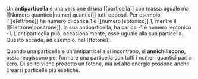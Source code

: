 Un'**antiparticella** è una versione di una [[particella]] con massa uguale ma [[Numero quantico|numeri quantici]] tutti opposti. Per esempio, l'[[elettrone]] ha numero di carica 1 e [[numero leptonico]] 1, mentre il [[Elettrone|positrone]], la sua antiparticella, ha carica -1 e numero leptonico -1. L'antiparticella può, occasionalmente, esse uguale alla sua particella. Questo accade, ad esempio, nel [[fotone]].

Quando una particella e un'antiparticella si incontrano, si **annichiliscono**, ossia reagiscono per formare una particella con tutti i numeri quantici pari a zero. Di solito viene prodotto un fotone, ma ad alte energie possono anche crearsi particelle più esotiche.